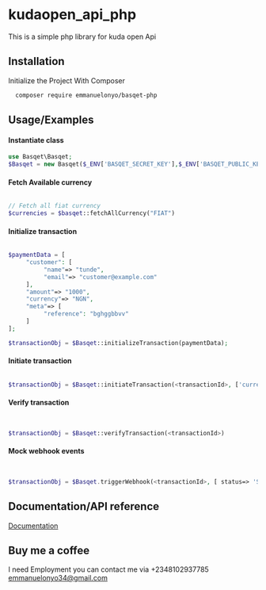 # kudaopen_api_php
This is a simple php library for kuda open Api


## Installation

Initialize the Project With Composer 

```bash
  composer require emmanuelonyo/basqet-php
```

## Usage/Examples

#### Instantiate class

```php
use Basqet\Basqet;
$Basqet = new Basqet($_ENV['BASQET_SECRET_KEY'],$_ENV['BASQET_PUBLIC_KEY']);

```

#### Fetch Available currency

```php

// Fetch all fiat currency
$currencies = $basqet::fetchAllCurrency("FIAT")

```


#### Initialize transaction


```php

$paymentData = [
     "customer": [
          "name"=> "tunde",
          "email"=> "customer@example.com"
     ],
     "amount"=> "1000",
     "currency"=> "NGN",
     "meta"=> [
          "reference": "bghggbbvv"
     ]
];

$transactionObj = $Basqet::initializeTransaction(paymentData);

```


#### Initiate transaction

```php

$transactionObj = $Basqet::initiateTransaction(<transactionId>, ['currency_id'=> <currency_id>])

```


#### Verify transaction

```php


$transactionObj = $Basqet::verifyTransaction(<transactionId>)

```

#### Mock webhook events

```php


$transactionObj = $Basqet.triggerWebhook(<transactionId>, [ status=> 'SUCCESSFUL' ])

```

## Documentation/API reference

[Documentation](https://docs.basqet.com/docs)


## Buy me a coffee 

I need Employment you can contact me via +2348102937785 <emmanuelonyo34@gmail.com>
